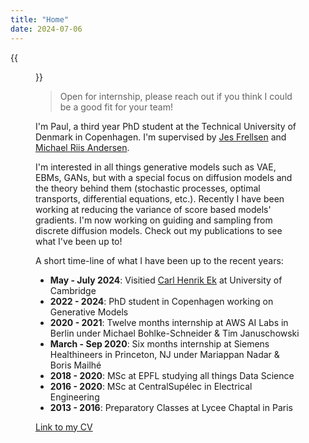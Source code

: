 ```yaml
---
title: "Home"
date: 2024-07-06
---
```


{{<figure src="images/paultea.png"  height=200 >}}


> Open for internship, please reach out if you think I could be a good fit for your team!

I'm Paul, a third year PhD student at the Technical University of Denmark in Copenhagen. I'm supervised by [Jes Frellsen](https://frellsen.org) and [Michael Riis Andersen](https://michaelriis.github.io). 

I'm interested in all things generative models such as VAE, EBMs, GANs, but with a special focus on diffusion models and the theory behind them (stochastic processes, optimal transports, differential equations, etc.). Recently I have been working at reducing the variance of score based models' gradients. I'm now working on guiding and sampling from discrete diffusion models. Check out my publications to see what I've been up to!

A short time-line of what I have been up to the recent years:
- **May - July 2024**: Visitied [Carl Henrik Ek](http://carlhenrik.com/) at University of Cambridge
- **2022 - 2024**: PhD student in Copenhagen working on Generative Models
- **2020 - 2021**: Twelve months internship at AWS AI Labs in Berlin under Michael Bohlke-Schneider & Tim Januschowski
- **March - Sep 2020**: Six months internship at Siemens Healthineers in Princeton, NJ under Mariappan Nadar & Boris Mailhé
- **2018 - 2020**: MSc at EPFL studying all things Data Science
- **2016 - 2020**: MSc at CentralSupélec in Electrical Engineering
- **2013 - 2016**: Preparatory Classes at Lycee Chaptal in Paris

[Link to my CV](pdf/CV_PJ.pdf)
